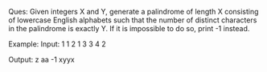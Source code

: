 Ques: Given integers X and Y, generate a palindrome of length X consisting of lowercase English alphabets such that the number of distinct characters in the palindrome is exactly Y.
If it is impossible to do so, print -1 instead.

Example:
Input:
1 1
2 1
3 3
4 2

Output:
z
aa
-1
xyyx